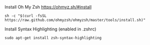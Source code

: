 Install Oh My Zsh
https://ohmyz.sh/#install
    
    sh -c "$(curl -fsSL https://raw.github.com/ohmyzsh/ohmyzsh/master/tools/install.sh)"

Install Syntax Highlighting (enabled in .zshrc)
  
    sudo apt-get install zsh-syntax-highlighting

